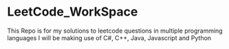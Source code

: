 # LeetCode_WorkSpace
This Repo is for my solutions to leetcode questions in multiple programming languages
I will be making use of C#, C++, Java, Javascript and Python